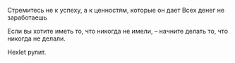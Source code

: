 Стремитесь не к успеху, а к ценностям, которые он дает
Всех денег не заработаешь

Если вы хотите иметь то, что никогда не имели, – начните делать то, что никогда не делали. 

Hexlet рулит.
